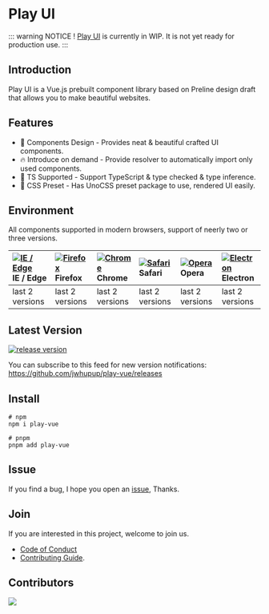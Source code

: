 # Play UI

::: warning NOTICE !
[Play UI](https://github.com/jwhupup/play-vue) is currently in WIP. It is not yet ready for production use.
:::

## Introduction

Play UI is a Vue.js prebuilt component library based on Preline design draft that allows you to make beautiful websites.

## Features

- 🌈 Components Design - Provides neat & beautiful crafted UI components.
- 🔥 Introduce on demand - Provide resolver to automatically import only used components.
- 🎉 TS Supported - Support TypeScript & type checked & type inference.
- 🍬 CSS Preset - Has UnoCSS preset package to use, rendered UI easily.
  <!-- - 💡 Cli Build - Easy to create repo with Play Cli. -->
  <!-- - ⚙️ Theme Config - Support theme config to customize theme. -->

## Environment

All components supported in modern browsers, support of neerly two or three versions.

| [![IE / Edge](https://cdn.nlark.com/yuque/0/2023/png/785653/1676598386595-58e6efd6-bd29-4671-bf28-e289dc8911e2.png)](http://godban.github.io/browsers-support-badges/) IE / Edge | [![Firefox](https://cdn.nlark.com/yuque/0/2023/png/785653/1676598386577-a25d20a4-c8e3-4c57-86bc-a1c853264457.png)](http://godban.github.io/browsers-support-badges/) Firefox | [![Chrome](https://cdn.nlark.com/yuque/0/2023/png/785653/1676598386568-5c1d71d1-732d-41b6-a20c-9900d1bcaa7a.png)](http://godban.github.io/browsers-support-badges/) Chrome | [![Safari](https://cdn.nlark.com/yuque/0/2023/png/785653/1676598386580-1a0870a7-0483-4c92-84ee-5afcd1da92d6.png)](http://godban.github.io/browsers-support-badges/) Safari | [![Opera](https://cdn.nlark.com/yuque/0/2023/png/785653/1676598386571-49e31a0f-d0e4-4efc-8808-a5eedd4101fe.png)](http://godban.github.io/browsers-support-badges/) Opera | [![Electron](https://cdn.nlark.com/yuque/0/2023/png/785653/1676598389214-b4742a92-cfe7-4730-aefb-f2fb5fd046f3.png)](http://godban.github.io/browsers-support-badges/) Electron |
| :------------------------------------------------------------------------------------------------------------------------------------------------------------------------------- | :--------------------------------------------------------------------------------------------------------------------------------------------------------------------------- | :------------------------------------------------------------------------------------------------------------------------------------------------------------------------- | :------------------------------------------------------------------------------------------------------------------------------------------------------------------------- | :----------------------------------------------------------------------------------------------------------------------------------------------------------------------- | :----------------------------------------------------------------------------------------------------------------------------------------------------------------------------- |
| last 2 versions                                                                                                                                                                  | last 2 versions                                                                                                                                                              | last 2 versions                                                                                                                                                            | last 2 versions                                                                                                                                                            | last 2 versions                                                                                                                                                          | last 2 versions                                                                                                                                                                |

## Latest Version

[![release version](https://img.shields.io/github/v/release/jwhupup/play-vue?display_name=tag)](https://www.npmjs.com/package/play-vue)

You can subscribe to this feed for new version notifications: https://github.com/jwhupup/play-vue/releases

## Install

```shell
# npm
npm i play-vue

# pnpm
pnpm add play-vue
```

## Issue

If you find a bug, I hope you open an [issue](https://github.com/jwhupup/play-vue/issues), Thanks.

## Join

If you are interested in this project, welcome to join us.

- [Code of Conduct](https://github.com/jwhupup/play-vue/blob/main/CODE_OF_CONDUCT.md)
- [Contributing Guide](https://github.com/jwhupup/play-vue/blob/main/CONTRIBUTING.md).

## Contributors

<a href="https://github.com/jwhupup/play-vue/graphs/contributors">
  <img src="https://contrib.rocks/image?repo=jwhupup/play-vue" />
</a>
